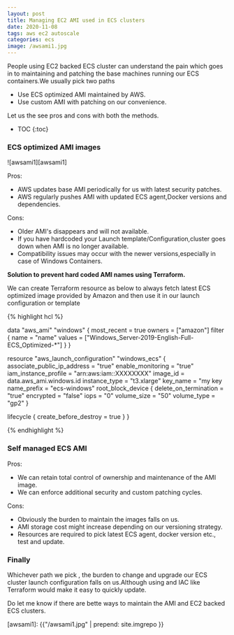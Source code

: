 ```yaml
---
layout: post
title: Managing EC2 AMI used in ECS clusters
date: 2020-11-08
tags: aws ec2 autoscale
categories: ecs
image: /awsami1.jpg
---
```


People using EC2 backed ECS cluster can understand the pain which goes in to maintaining and patching the base machines running our ECS containers.We usually pick two paths

- Use ECS optimized AMI maintained by AWS.
- Use custom AMI with patching on our convenience.

Let us the see pros and cons with both the methods.

* TOC 
{:toc}

### ECS optimized AMI images

![awsami1][awsami1]

Pros:

- AWS updates base AMI periodically for us with latest security patches.
- AWS regularly pushes AMI with updated ECS agent,Docker versions and dependencies.

Cons:

- Older AMI's disappears and will not available.
- If you have hardcoded your Launch template/Configuration,cluster goes down when AMI is no longer available.
- Compatibility issues may occur with the newer versions,especially in case of Windows Containers.


**Solution to prevent hard coded AMI names using Terraform.**

We can create Terraform resource as below to always fetch latest ECS optimized image provided by Amazon and then use it in our launch configuration or template


{% highlight hcl %}

data "aws_ami" "windows" {
  most_recent = true
  owners      = ["amazon"]
  filter {
    name   = "name"
    values = ["Windows_Server-2019-English-Full-ECS_Optimized-*"]
  }
}

resource "aws_launch_configuration" "windows_ecs" {
  associate_public_ip_address = "true"
  enable_monitoring           = "true"
  iam_instance_profile        = "arn:aws:iam::XXXXXXXX"
  image_id                    = data.aws_ami.windows.id
  instance_type               = "t3.xlarge"
  key_name                    = "my key
  name_prefix                 = "ecs-windows"
  root_block_device {
    delete_on_termination = "true"
    encrypted             = "false"
    iops                  = "0"
    volume_size           = "50"
    volume_type           = "gp2"
  }

  lifecycle { create_before_destroy = true }
}

{% endhighlight %}

### Self managed ECS AMI

Pros:

- We can retain total control of ownership and maintenance of the AMI image.
- We can enforce additional security and custom patching cycles.

Cons:

- Obviously the burden to maintain the images falls on us.
- AMI storage cost might increase depending on our versioning strategy.
- Resources are required to pick latest ECS agent, docker version etc., test and update.


### Finally

Whichever path we pick , the burden to change and upgrade our ECS cluster launch configuration falls on us.Although using and IAC like Terraform would make it easy to quickly update.

Do let me know if there are bette ways to maintain the AMI and EC2 backed ECS clusters.

[awsami1]: {{"/awsami1.jpg" | prepend: site.imgrepo }}